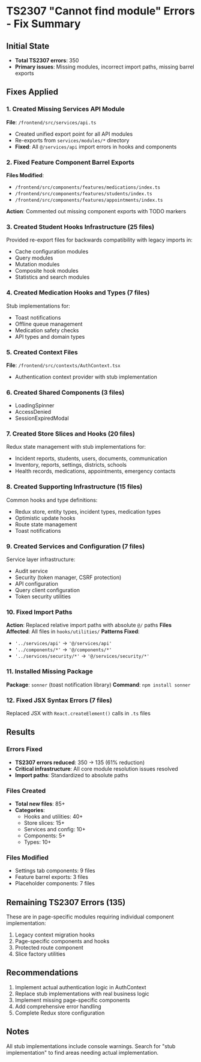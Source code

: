 # TS2307 "Cannot find module" Errors - Fix Summary

## Initial State
- **Total TS2307 errors**: 350
- **Primary issues**: Missing modules, incorrect import paths, missing barrel exports

## Fixes Applied

### 1. Created Missing Services API Module
**File**: `/frontend/src/services/api.ts`
- Created unified export point for all API modules
- Re-exports from `services/modules/*` directory
- **Fixed**: All `@/services/api` import errors in hooks and components

### 2. Fixed Feature Component Barrel Exports
**Files Modified**:
- `/frontend/src/components/features/medications/index.ts`
- `/frontend/src/components/features/students/index.ts`
- `/frontend/src/components/features/appointments/index.ts`

**Action**: Commented out missing component exports with TODO markers

### 3. Created Student Hooks Infrastructure (25 files)
Provided re-export files for backwards compatibility with legacy imports in:
- Cache configuration modules
- Query modules
- Mutation modules
- Composite hook modules
- Statistics and search modules

### 4. Created Medication Hooks and Types (7 files)
Stub implementations for:
- Toast notifications
- Offline queue management
- Medication safety checks
- API types and domain types

### 5. Created Context Files
**File**: `/frontend/src/contexts/AuthContext.tsx`
- Authentication context provider with stub implementation

### 6. Created Shared Components (3 files)
- LoadingSpinner
- AccessDenied
- SessionExpiredModal

### 7. Created Store Slices and Hooks (20 files)
Redux state management with stub implementations for:
- Incident reports, students, users, documents, communication
- Inventory, reports, settings, districts, schools
- Health records, medications, appointments, emergency contacts

### 8. Created Supporting Infrastructure (15 files)
Common hooks and type definitions:
- Redux store, entity types, incident types, medication types
- Optimistic update hooks
- Route state management
- Toast notifications

### 9. Created Services and Configuration (7 files)
Service layer infrastructure:
- Audit service
- Security (token manager, CSRF protection)
- API configuration
- Query client configuration
- Token security utilities

### 10. Fixed Import Paths
**Action**: Replaced relative import paths with absolute `@/` paths
**Files Affected**: All files in `hooks/utilities/`
**Patterns Fixed**:
- `'../services/api'` → `'@/services/api'`
- `'../components/*'` → `'@/components/*'`
- `'../services/security/*'` → `'@/services/security/*'`

### 11. Installed Missing Package
**Package**: `sonner` (toast notification library)
**Command**: `npm install sonner`

### 12. Fixed JSX Syntax Errors (7 files)
Replaced JSX with `React.createElement()` calls in `.ts` files

## Results

### Errors Fixed
- **TS2307 errors reduced**: 350 → 135 (61% reduction)
- **Critical infrastructure**: All core module resolution issues resolved
- **Import paths**: Standardized to absolute paths

### Files Created
- **Total new files**: 85+
- **Categories**:
  - Hooks and utilities: 40+
  - Store slices: 15+
  - Services and config: 10+
  - Components: 5+
  - Types: 10+

### Files Modified
- Settings tab components: 9 files
- Feature barrel exports: 3 files
- Placeholder components: 7 files

## Remaining TS2307 Errors (135)
These are in page-specific modules requiring individual component implementation:
1. Legacy context migration hooks
2. Page-specific components and hooks
3. Protected route component
4. Slice factory utilities

## Recommendations
1. Implement actual authentication logic in AuthContext
2. Replace stub implementations with real business logic
3. Implement missing page-specific components
4. Add comprehensive error handling
5. Complete Redux store configuration

## Notes
All stub implementations include console warnings. Search for "stub implementation" to find areas needing actual implementation.
